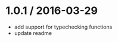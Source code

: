 
1.0.1 / 2016-03-29
==================

  * add support for typechecking functions
  * update readme
